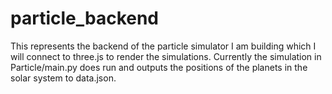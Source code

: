 # particle_backend

This represents the backend of the particle simulator I am building which I will connect to three.js to render the simulations. Currently the simulation in Particle/main.py does run and outputs the positions of the planets in the solar system to data.json. 

